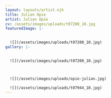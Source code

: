 ```yaml
---
layout: layouts/artist.njk
title: Julian Opie
artist: Julian Opie
cv: /assets/images/uploads/t07208_10.jpg
featuredImage: |-
  

  ![](/assets/images/uploads/t07208_10.jpg)
gallery: |-
  

  ![](/assets/images/uploads/t07208_10.jpg)



  ![](/assets/images/uploads/opie-julian.jpg)

  ![](/assets/images/uploads/t07944_10.jpg)
---
```

